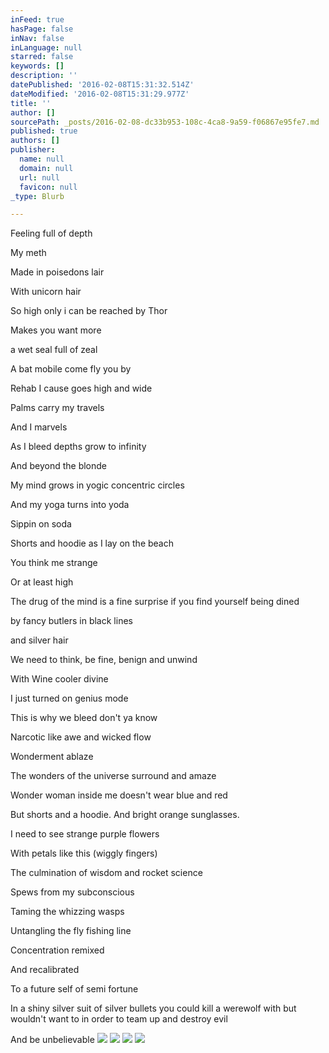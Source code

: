 ```yaml
---
inFeed: true
hasPage: false
inNav: false
inLanguage: null
starred: false
keywords: []
description: ''
datePublished: '2016-02-08T15:31:32.514Z'
dateModified: '2016-02-08T15:31:29.977Z'
title: ''
author: []
sourcePath: _posts/2016-02-08-dc33b953-108c-4ca8-9a59-f06867e95fe7.md
published: true
authors: []
publisher:
  name: null
  domain: null
  url: null
  favicon: null
_type: Blurb

---
```

Feeling full of depth

My meth

Made in poisedons lair

With unicorn hair

So  high only i can be reached by Thor

Makes you want more

a wet seal full of zeal

A bat mobile come fly you by

Rehab I cause goes high and wide

Palms carry my travels

And I marvels

As I bleed depths grow to infinity

And beyond the blonde

My mind grows in yogic concentric circles 

And my yoga turns into yoda

Sippin on soda

Shorts and hoodie as I lay on the beach

You think me strange

Or at least high

The drug of the mind is a fine surprise if you find yourself being dined 

by fancy butlers in black lines

and silver hair

We need to think, be fine, benign and unwind

With Wine cooler divine

I just turned on genius mode

This is why we bleed don't ya know

Narcotic like awe and wicked flow

Wonderment ablaze

The wonders of the universe surround and amaze

Wonder woman inside me doesn't wear blue and red

But shorts and a hoodie. And bright orange sunglasses.

I need to see strange purple flowers

With petals like this (wiggly fingers)

The culmination of wisdom and rocket science 

Spews from my subconscious

Taming the whizzing wasps

Untangling the fly fishing line

Concentration remixed

And recalibrated

To a future self of semi fortune

In a shiny silver suit of silver bullets you could kill a werewolf with but wouldn't want to in order to team up and destroy evil 

And be unbelievable
![](https://the-grid-user-content.s3-us-west-2.amazonaws.com/ff5df008-28b8-4f62-9665-5cccafbd0c4e.jpg)
![](https://s3-us-west-2.amazonaws.com/the-grid-img/p/bf5c7c6f3ebbcb3fb0f411a1c322a0595f3c1d0a.jpg)
![](https://s3-us-west-2.amazonaws.com/the-grid-img/p/cfaecd56fae7039b7fd4b09b5b978c03e653d29d.jpg)
![](https://s3-us-west-2.amazonaws.com/the-grid-img/p/0d13dbfcb488b26b294207af46c0f941b6322b52.jpg)